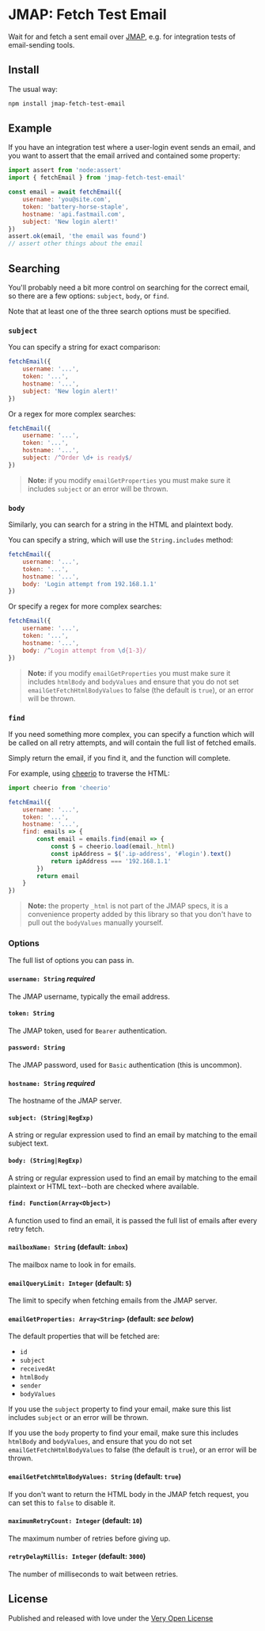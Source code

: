 # JMAP: Fetch Test Email

Wait for and fetch a sent email over [JMAP](https://jmap.io/), e.g. for integration tests of email-sending tools.

## Install

The usual way:

```bash
npm install jmap-fetch-test-email
```

## Example

If you have an integration test where a user-login event sends an email, and you want to assert that the email arrived  and contained some property:

```js
import assert from 'node:assert'
import { fetchEmail } from 'jmap-fetch-test-email'

const email = await fetchEmail({
	username: 'you@site.com',
	token: 'battery-horse-staple',
	hostname: 'api.fastmail.com',
	subject: 'New login alert!'
})
assert.ok(email, 'the email was found')
// assert other things about the email
```

## Searching

You'll probably need a bit more control on searching for the correct email, so there are a few options: `subject`, `body`, or `find`.

Note that at least one of the three search options must be specified.

### `subject`

You can specify a string for exact comparison:

```js
fetchEmail({
	username: '...',
	token: '...',
	hostname: '...',
	subject: 'New login alert!'
})
```

Or a regex for more complex searches:

```js
fetchEmail({
	username: '...',
	token: '...',
	hostname: '...',
	subject: /^Order \d+ is ready$/
})
```

> **Note:** if you modify `emailGetProperties` you must make sure it includes `subject` or an error will be thrown.

### `body`

Similarly, you can search for a string in the HTML and plaintext body.

You can specify a string, which will use the `String.includes` method:

```js
fetchEmail({
	username: '...',
	token: '...',
	hostname: '...',
	body: 'Login attempt from 192.168.1.1'
})
```

Or specify a regex for more complex searches:

```js
fetchEmail({
	username: '...',
	token: '...',
	hostname: '...',
	body: /^Login attempt from \d{1-3}/
})
```

> **Note:** if you modify `emailGetProperties` you must make sure it includes `htmlBody` and `bodyValues` and ensure that you do not set `emailGetFetchHtmlBodyValues` to false (the default is `true`), or an error will be thrown.

### `find`

If you need something more complex, you can specify a function which will be called on all retry attempts, and will contain the full list of fetched emails.

Simply return the email, if you find it, and the function will complete.

For example, using [cheerio](https://github.com/cheeriojs/cheerio) to traverse the HTML:

```js
import cheerio from 'cheerio'

fetchEmail({
	username: '...',
	token: '...',
	hostname: '...',
	find: emails => {
		const email = emails.find(email => {
			const $ = cheerio.load(email._html)
			const ipAddress = $('.ip-address', '#login').text()
			return ipAddress === '192.168.1.1'
		})
		return email
	}
})
```

> **Note:** the property `_html` is not part of the JMAP specs, it is a convenience property added by this library so that you don't have to pull out the `bodyValues` manually yourself.

### Options

The full list of options you can pass in.

#### `username: String` *required*

The JMAP username, typically the email address.

#### `token: String`

The JMAP token, used for `Bearer` authentication.

#### `password: String`

The JMAP password, used for `Basic` authentication (this is uncommon).

#### `hostname: String` *required*

The hostname of the JMAP server.

#### `subject: (String|RegExp)`

A string or regular expression used to find an email by matching to the email subject text.

#### `body: (String|RegExp)`

A string or regular expression used to find an email by matching to the email plaintext or HTML text--both are checked where available.

#### `find: Function(Array<Object>)`

A function used to find an email, it is passed the full list of emails after every retry fetch.

#### `mailboxName: String` (default: `inbox`)

The mailbox name to look in for emails.

#### `emailQueryLimit: Integer` (default: `5`)

The limit to specify when fetching emails from the JMAP server.

#### `emailGetProperties: Array<String>` (default: *see below*)

The default properties that will be fetched are:

- `id`
- `subject`
- `receivedAt`
- `htmlBody`
- `sender`
- `bodyValues`

If you use the `subject` property to find your email, make sure this list includes `subject` or an error will be thrown.

If you use the `body` property to find your email, make sure this includes `htmlBody` and `bodyValues`, and ensure that you do not set `emailGetFetchHtmlBodyValues` to false (the default is `true`), or an error will be thrown.

#### `emailGetFetchHtmlBodyValues: String` (default: `true`)

If you don't want to return the HTML body in the JMAP fetch request, you can set this to `false` to disable it.

#### `maximumRetryCount: Integer` (default: `10`)

The maximum number of retries before giving up.

#### `retryDelayMillis: Integer` (default: `3000`)

The number of milliseconds to wait between retries.

## License

Published and released with love under the [Very Open License](http://veryopenlicense.com)
